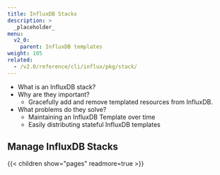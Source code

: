 ```yaml
---
title: InfluxDB Stacks
description: >
  _placeholder_
menu:
  v2_0:
    parent: InfluxDB templates
weight: 105
related:
  - /v2.0/reference/cli/influx/pkg/stack/
---
```


- What is an InfluxDB stack?
- Why are they important?
  - Gracefully add and remove templated resources from InfluxDB.
- What problems do they solve?
  - Maintaining an InfluxDB Template over time
  - Easily distributing stateful InfluxDB templates


## Manage InfluxDB Stacks

{{< children show="pages" readmore=true >}}
